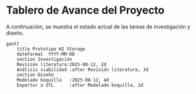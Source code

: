 # Tablero de Avance del Proyecto

A continuación, se muestra el estado actual de las tareas de investigación y diseño.

```mermaid
gantt
    title Prototipo H2 Storage
    dateFormat  YYYY-MM-DD
    section Investigación
    Revisión literatura:2025-08-12, 2d
    Análisis viabilidad :after Revisión literatura, 3d
    section Diseño
    Modelado boquilla   :2025-08-12, 4d
    Exportar a STL      :after Modelado boquilla, 1d

